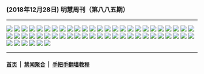 ### (2018年12月28日) 明慧周刊（第八八五期） 

---

<img src="http://qikan.minghui.org/mhqkpage/qikanimage/2018/12/28/mhweekly885_read-online1.png"/> 

<img src="http://qikan.minghui.org/mhqkpage/qikanimage/2018/12/28/mhweekly885_read-online2.png"/> 

<img src="http://qikan.minghui.org/mhqkpage/qikanimage/2018/12/28/mhweekly885_read-online3.png"/> 

<img src="http://qikan.minghui.org/mhqkpage/qikanimage/2018/12/28/mhweekly885_read-online4.png"/> 

<img src="http://qikan.minghui.org/mhqkpage/qikanimage/2018/12/28/mhweekly885_read-online5.png"/> 

<img src="http://qikan.minghui.org/mhqkpage/qikanimage/2018/12/28/mhweekly885_read-online6.png"/> 

<img src="http://qikan.minghui.org/mhqkpage/qikanimage/2018/12/28/mhweekly885_read-online7.png"/> 

<img src="http://qikan.minghui.org/mhqkpage/qikanimage/2018/12/28/mhweekly885_read-online8.png"/> 

<img src="http://qikan.minghui.org/mhqkpage/qikanimage/2018/12/28/mhweekly885_read-online9.png"/> 

<img src="http://qikan.minghui.org/mhqkpage/qikanimage/2018/12/28/mhweekly885_read-online10.png"/> 

<img src="http://qikan.minghui.org/mhqkpage/qikanimage/2018/12/28/mhweekly885_read-online11.png"/> 

<img src="http://qikan.minghui.org/mhqkpage/qikanimage/2018/12/28/mhweekly885_read-online12.png"/> 

<img src="http://qikan.minghui.org/mhqkpage/qikanimage/2018/12/28/mhweekly885_read-online13.png"/> 

<img src="http://qikan.minghui.org/mhqkpage/qikanimage/2018/12/28/mhweekly885_read-online14.png"/> 

<img src="http://qikan.minghui.org/mhqkpage/qikanimage/2018/12/28/mhweekly885_read-online15.png"/> 

<img src="http://qikan.minghui.org/mhqkpage/qikanimage/2018/12/28/mhweekly885_read-online16.png"/> 

<img src="http://qikan.minghui.org/mhqkpage/qikanimage/2018/12/28/mhweekly885_read-online17.png"/> 

<img src="http://qikan.minghui.org/mhqkpage/qikanimage/2018/12/28/mhweekly885_read-online18.png"/> 

<img src="http://qikan.minghui.org/mhqkpage/qikanimage/2018/12/28/mhweekly885_read-online19.png"/> 

<img src="http://qikan.minghui.org/mhqkpage/qikanimage/2018/12/28/mhweekly885_read-online20.png"/> 

<img src="http://qikan.minghui.org/mhqkpage/qikanimage/2018/12/28/mhweekly885_read-online21.png"/> 

<img src="http://qikan.minghui.org/mhqkpage/qikanimage/2018/12/28/mhweekly885_read-online22.png"/> 

<img src="http://qikan.minghui.org/mhqkpage/qikanimage/2018/12/28/mhweekly885_read-online23.png"/> 

<img src="http://qikan.minghui.org/mhqkpage/qikanimage/2018/12/28/mhweekly885_read-online24.png"/> 

<img src="http://qikan.minghui.org/mhqkpage/qikanimage/2018/12/28/mhweekly885_read-online25.png"/> 

<img src="http://qikan.minghui.org/mhqkpage/qikanimage/2018/12/28/mhweekly885_read-online26.png"/> 

<img src="http://qikan.minghui.org/mhqkpage/qikanimage/2018/12/28/mhweekly885_read-online27.png"/> 

<img src="http://qikan.minghui.org/mhqkpage/qikanimage/2018/12/28/mhweekly885_read-online28.png"/> 

<img src="http://qikan.minghui.org/mhqkpage/qikanimage/2018/12/28/mhweekly885_read-online29.png"/> 

<img src="http://qikan.minghui.org/mhqkpage/qikanimage/2018/12/28/mhweekly885_read-online30.png"/> 

<img src="http://qikan.minghui.org/mhqkpage/qikanimage/2018/12/28/mhweekly885_read-online31.png"/> 

<img src="http://qikan.minghui.org/mhqkpage/qikanimage/2018/12/28/mhweekly885_read-online32.png"/> 

<img src="http://qikan.minghui.org/mhqkpage/qikanimage/2018/12/28/mhweekly885_read-online33.png"/> 

<img src="http://qikan.minghui.org/mhqkpage/qikanimage/2018/12/28/mhweekly885_read-online34.png"/> 

<img src="http://qikan.minghui.org/mhqkpage/qikanimage/2018/12/28/mhweekly885_read-online35.png"/> 

<img src="http://qikan.minghui.org/mhqkpage/qikanimage/2018/12/28/mhweekly885_read-online36.png"/> 

<img src="http://qikan.minghui.org/mhqkpage/qikanimage/2018/12/28/mhweekly885_read-online37.png"/> 

<img src="http://qikan.minghui.org/mhqkpage/qikanimage/2018/12/28/mhweekly885_read-online38.png"/> 

<img src="http://qikan.minghui.org/mhqkpage/qikanimage/2018/12/28/mhweekly885_read-online39.png"/> 

<img src="http://qikan.minghui.org/mhqkpage/qikanimage/2018/12/28/mhweekly885_read-online40.png"/> 

<img src="http://qikan.minghui.org/mhqkpage/qikanimage/2018/12/28/mhweekly885_read-online41.png"/> 

<img src="http://qikan.minghui.org/mhqkpage/qikanimage/2018/12/28/mhweekly885_read-online42.png"/> 

<img src="http://qikan.minghui.org/mhqkpage/qikanimage/2018/12/28/mhweekly885_read-online43.png"/> 

<img src="http://qikan.minghui.org/mhqkpage/qikanimage/2018/12/28/mhweekly885_read-online44.png"/> 

<img src="http://qikan.minghui.org/mhqkpage/qikanimage/2018/12/28/mhweekly885_read-online45.png"/> 

<img src="http://qikan.minghui.org/mhqkpage/qikanimage/2018/12/28/mhweekly885_read-online46.png"/> 

<img src="http://qikan.minghui.org/mhqkpage/qikanimage/2018/12/28/mhweekly885_read-online47.png"/> 

<img src="http://qikan.minghui.org/mhqkpage/qikanimage/2018/12/28/mhweekly885_read-online48.png"/> 

<img src="http://qikan.minghui.org/mhqkpage/qikanimage/2018/12/28/mhweekly885_read-online49.png"/> 

<img src="http://qikan.minghui.org/mhqkpage/qikanimage/2018/12/28/mhweekly885_read-online50.png"/> 

<img src="http://qikan.minghui.org/mhqkpage/qikanimage/2018/12/28/mhweekly885_read-online51.png"/> 

<img src="http://qikan.minghui.org/mhqkpage/qikanimage/2018/12/28/mhweekly885_read-online52.png"/> 

<img src="http://qikan.minghui.org/mhqkpage/qikanimage/2018/12/28/mhweekly885_read-online53.png"/> 

<img src="http://qikan.minghui.org/mhqkpage/qikanimage/2018/12/28/mhweekly885_read-online54.png"/> 

<img src="http://qikan.minghui.org/mhqkpage/qikanimage/2018/12/28/mhweekly885_read-online55.png"/> 

<img src="http://qikan.minghui.org/mhqkpage/qikanimage/2018/12/28/mhweekly885_read-online56.png"/> 



---

#### [首页](../../../..) &nbsp;|&nbsp; [禁闻聚合](https://github.com/gfw-breaker/banned-news) &nbsp;|&nbsp; [手把手翻墙教程](https://github.com/gfw-breaker/guides) 